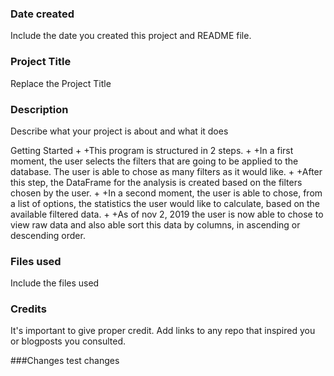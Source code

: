 ### Date created
Include the date you created this project and README file.

### Project Title
Replace the Project Title

### Description
Describe what your project is about and what it does


Getting Started 
+ 
+This program is structured in 2 steps. 
+ 
+In a first moment, the user selects the filters that are going to be applied to the database. The user is able to chose as many filters as it would like. 
+ 
+After this step, the DataFrame for the analysis is created based on the filters chosen by the user. 
+ 
+In a second moment, the user is able to chose, from a list of options, the statistics the user would like to calculate, based on the available filtered data. 
+ 
+As of nov 2, 2019 the user is now able to chose to view raw data and also able sort this data by columns, 
in ascending or descending order. 



### Files used
Include the files used

### Credits
It's important to give proper credit. Add links to any repo that inspired you or blogposts you consulted.

###Changes
test changes 

